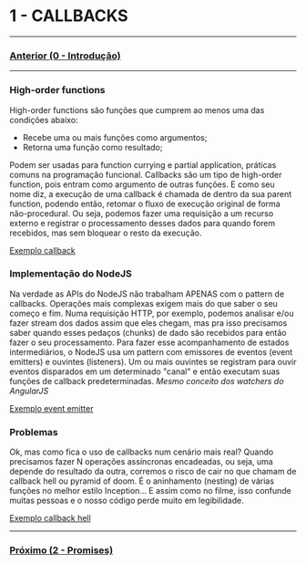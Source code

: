 # 1 - CALLBACKS

---

### [Anterior (0 - Introdução)](../README.md)

---

### High-order functions
High-order functions são funções que cumprem ao menos uma das condições abaixo:
- Recebe uma ou mais funções como argumentos;
- Retorna uma função como resultado;

Podem ser usadas para function currying e partial application, práticas comuns na programação
funcional. Callbacks são um tipo de high-order function, pois entram como argumento de outras
funções. E como seu nome diz, a execução de uma callback é chamada de dentro da sua parent function,
podendo então, retomar o fluxo de execução original de forma não-procedural.
Ou seja, podemos fazer uma requisição a um recurso externo e registrar o processamento desses dados
para quando forem recebidos, mas sem bloquear o resto da execução.

[Exemplo callback](1_callback.js)

### Implementação do NodeJS
Na verdade as APIs do NodeJS não trabalham APENAS com o pattern de callbacks. Operações mais
complexas exigem mais do que saber o seu começo e fim. Numa requisição HTTP, por exemplo,
podemos analisar e/ou fazer stream dos dados assim que eles chegam, mas pra isso precisamos
saber quando esses pedaços (chunks) de dado são recebidos para então fazer o seu processamento.
Para fazer esse acompanhamento de estados intermediários, o NodeJS usa um pattern com
emissores de eventos (event emitters) e ouvintes (listeners). Um ou mais ouvintes se registram para
ouvir eventos disparados em um determinado "canal" e então executam suas funções de callback
predeterminadas. *Mesmo conceito dos watchers do AngularJS*

[Exemplo event emitter](2_eventEmitter.js)

### Problemas
Ok, mas como fica o uso de callbacks num cenário mais real?
Quando precisamos fazer N operações assíncronas encadeadas, ou seja, uma depende do
resultado da outra, corremos o risco de cair no que chamam de callback hell ou pyramid of
doom. É o aninhamento (nesting) de várias funções no melhor estilo Inception... E assim
como no filme, isso confunde muitas pessoas e o nosso código perde muito em legibilidade.

[Exemplo callback hell](3_callbackHell.js)

---

### [Próximo (2 - Promises)](../2_promises/README.md)
